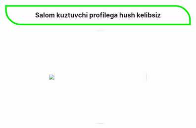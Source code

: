 <div style=" width: 600px; margin: 0 auto; text-align: center;">
            <h2 style="border: 5px solid #00ec00; padding: 15px 30px; border-radius: 0 50px; ">Salom kuztuvchi profilega hush kelibsiz</h2>
            <div style="display: flex; justify-content: center; align-items: center; ">
               <img src="https://media2.giphy.com/media/v1.Y2lkPTc5MGI3NjExYTc0ZWIyNTkxNTlmNGI1NTQyNDhkZWFjNDhjYzM1NTg1NGYyZDkyZiZjdD1n/PbGFUKs3queMhulFgO/giphy.gif" width: 100px;> 
               <img style="border-radius: 50%; width: 300px; height: 300px;" src="https://media0.giphy.com/media/fvfjckkRsf1Y5Q9TgI/giphy.gif?cid=ecf05e47oowyt4uhh3skpfmsp7p66u0e2mx2txlmi5xzdpkj&rid=giphy.gif&ct=g" > 
            </div>
         </div>
